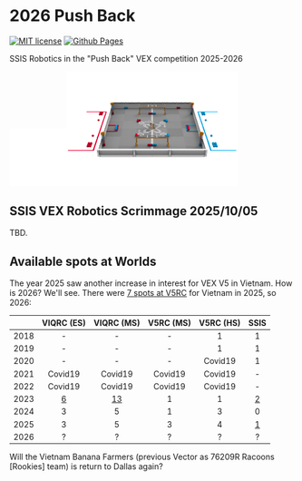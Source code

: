 # 2026 Push Back

[![MIT license](https://img.shields.io/github/license/vex-ssis/2026)](https://vex-ssis.mit-license.org/)
[![Github Pages](https://github.com/vex-ssis/2026/actions/workflows/pages/pages-build-deployment/badge.svg)](https://github.com/vex-ssis/2026/actions/workflows/pages/pages-build-deployment)

SSIS Robotics in the "Push Back" VEX competition 2025-2026

<img src="docs/1x1.png" width="20%"><img src="docs/push_back.png" width="60%">

## SSIS VEX Robotics Scrimmage 2025/10/05

TBD.

## Available spots at Worlds

The year 2025 saw another increase in interest for VEX V5 in Vietnam. How is 2026? We'll see. There were [7 spots at V5RC](https://kb.roboticseducation.org/hc/en-us/articles/5474199602071-Qualifying-Criteria-for-VEX-Robotics-Competition-Events) for Vietnam in 2025, so 2026:

|      | VIQRC (ES) | VIQRC (MS) | V5RC (MS) | V5RC (HS) | SSIS |
|------|:----------:|:----------:|:---------:|:---------:|:----:|
| 2018 |      -     |      -     |     -     |     1     |   1  |
| 2019 |      -     |      -     |     -     |     1     |   1  |
| 2020 |      -     |      -     |     -     |  Covid19  |   1  |
| 2021 |   Covid19  |   Covid19  |  Covid19  |  Covid19  |   -  |
| 2022 |   Covid19  |   Covid19  |  Covid19  |  Covid19  |   -  |
| 2023 |      [6](https://en.vietnamplus.vn/vietnam-to-send-20-teams-to-vex-robotics-world-championship-2023-post247574.vnp)     |     [13](https://baogialai.com.vn/hoc-sinh-gia-lai-tiec-nuoi-dung-buoc-o-vong-loai-giai-vo-dich-the-gioi-vex-robotics-2023-post236206.html)     |     1     |     1     |   [2](https://sites.google.com/ssis.edu.vn/vex)  |
| 2024 |      3     |      5     |     1     |     3     |   0  |
| 2025 |      3     |      5     |     3     |     4     |   [1](https://www.robotevents.com/teams/V5RC/1599V)  |
| 2026 |      ?     |      ?     |     ?     |     ?     |   ?  |

Will the Vietnam Banana Farmers (previous Vector as 76209R Racoons [Rookies] team) is return to Dallas again?
